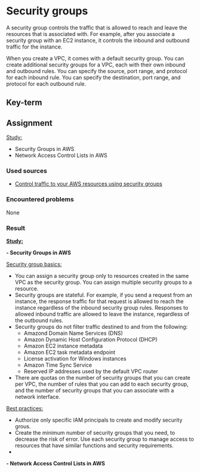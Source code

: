 # Security groups
A security group controls the traffic that is allowed to reach and leave the resources that is associated with. For example, after you associate a security group with an EC2 instance, it controls the inbound and outbound traffic for the instance.

When you create a VPC, it comes with a default security group. You can create additional security groups for a VPC, each with their own inbound and outbound rules. You can specify the source, port range, and protocol for each inbound rule. You can specify the destination, port range, and protocol for each outbound rule.

## Key-term

## Assignment

<ins>Study:</ins>
- Security Groups in AWS
- Network Access Control Lists in AWS

### Used sources
- [Control traffic to your AWS resources using security groups](https://docs.aws.amazon.com/vpc/latest/userguide/vpc-security-groups.html)

### Encountered problems
None

### Result

**<ins>Study:</ins>**

**- Security Groups in AWS**

<ins>Security group basics:</ins>
- You can assign a security group only to resources created in the same VPC as the security group. You can assign multiple security groups to a resource.
- Security groups are stateful. For example, if you send a request from an instance, the response traffic for that request is allowed to reach the instance regardless of the inbound security group rules. Responses to allowed inbound traffic are allowed to leave the instance, regardless of the outbound rules.
- Security groups do not filter traffic destined to and from the following:
    - Amazond Domain Name Services (DNS)
    - Amazon Dynamic Host Configuration Protocol (DHCP)
    - Amazon EC2 instance metadata
    - Amazon EC2 task metadata endpoint
    - License activation for Windows instances
    - Amazon Time Sync Service
    - Reserved IP addresses used by the default VPC router
- There are quotas on the number of security groups that you can create per VPC, the number of rules that you can add to each security group, and the number of security groups that you can associate with a network interface.

<ins>Best practices:</ins>
- Authorize only specific IAM principals to create and modify security grous.
- Create the minimum number of security groups that you need, to decrease the risk of error. Use each security group to manage access to resources that have similar functions and security requirements.
- 

**- Network Access Control Lists in AWS**